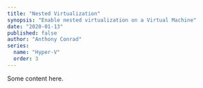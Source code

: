 ```yaml
---
title: "Nested Virtualization"
synopsis: "Enable nested virtualization on a Virtual Machine"
date: "2020-01-13"
published: false
author: "Anthony Conrad"
series:
  name: "Hyper-V"
  order: 3
---
```


Some content here.